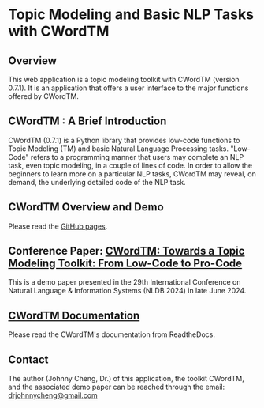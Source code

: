 # Topic Modeling and Basic NLP Tasks with CWordTM

## Overview
This web application is a topic modeling toolkit with CWordTM (version 0.7.1). It is an application that offers a user interface to the major functions offered by CWordTM.

## CWordTM : A Brief Introduction
CWordTM (0.7.1) is a Python library that provides low-code functions to Topic Modeling (TM) and basic Natural Language Processing tasks. "Low-Code" refers to a programming manner that users may complete an NLP task, even topic modeling, in a couple of lines of code. In order to allow the beginners to learn more on a particular NLP tasks, CWordTM may reveal, on demand, the underlying detailed code of the NLP task.

## CWordTM Overview and Demo
Please read the [GitHub pages](https://github.com/drjohnnycheng/cwordtm).

## Conference Paper: [CWordTM: Towards a Topic Modeling Toolkit: From Low-Code to Pro-Code](https://link.springer.com/chapter/10.1007/978-3-031-70242-6_4)
This is a demo paper presented in the 29th International Conference on Natural Language & Information Systems (NLDB 2024) in late June 2024.

## [CWordTM Documentation](https://cwordtm.readthedocs.io)
Please read the CWordTM's documentation from ReadtheDocs.

## Contact
The author (Johnny Cheng, Dr.) of this application, the toolkit CWordTM, and the associated demo paper can be reached through the email: drjohnnycheng@gmail.com
